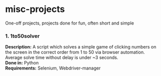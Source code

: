 # misc-projects
One-off projects, projects done for fun, often short and simple

### 1. 1to50solver  
**Description:** A script which solves a simple game of clicking numbers on the screen in the correct order from 1 to 50 via browser automation. Average solve time without delay is under ~3 seconds.  
**Done in:** Python  
**Requirements:** Selenium, Webdriver-manager  
